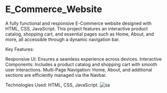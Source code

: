 # E_Commerce_Website

A fully functional and responsive E-Commerce website designed with HTML, CSS, JavaScript. This project features an interactive product catalog, shopping cart, and essential pages such as Home, About, and more, all accessible through a dynamic navigation bar.

Key Features:

Responsive UI: Ensures a seamless experience across devices.
Interactive Components: Includes a product catalog and shopping cart with smooth user interactions.
Multi-Page Navigation: Home, About, and additional sections are efficiently managed via the Navbar.

Technologies Used: HTML, CSS, JavaScript.
![sa](https://github.com/user-attachments/assets/deed41b2-b503-4045-8a62-82e140353f17)

